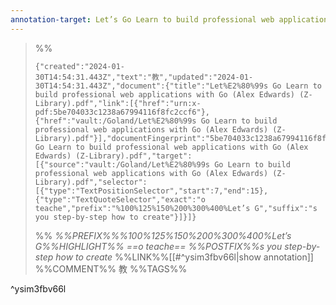 ```yaml
---
annotation-target: Let’s Go Learn to build professional web applications with Go (Alex Edwards) (Z-Library).pdf
---
```





>%%
>```annotation-json
>{"created":"2024-01-30T14:54:31.443Z","text":"教","updated":"2024-01-30T14:54:31.443Z","document":{"title":"Let%E2%80%99s Go Learn to build professional web applications with Go (Alex Edwards) (Z-Library).pdf","link":[{"href":"urn:x-pdf:5be704033c1238a67994116f8fc2ccf6"},{"href":"vault:/Goland/Let%E2%80%99s Go Learn to build professional web applications with Go (Alex Edwards) (Z-Library).pdf"}],"documentFingerprint":"5be704033c1238a67994116f8fc2ccf6"},"uri":"vault:/Goland/Let%E2%80%99s Go Learn to build professional web applications with Go (Alex Edwards) (Z-Library).pdf","target":[{"source":"vault:/Goland/Let%E2%80%99s Go Learn to build professional web applications with Go (Alex Edwards) (Z-Library).pdf","selector":[{"type":"TextPositionSelector","start":7,"end":15},{"type":"TextQuoteSelector","exact":"o teache","prefix":"%100%125%150%200%300%400%Let’s G","suffix":"s you step-by-step how to create"}]}]}
>```
>%%
>*%%PREFIX%%%100%125%150%200%300%400%Let’s G%%HIGHLIGHT%% ==o teache== %%POSTFIX%%s you step-by-step how to create*
>%%LINK%%[[#^ysim3fbv66l|show annotation]]
>%%COMMENT%%
>教
>%%TAGS%%
>
^ysim3fbv66l
